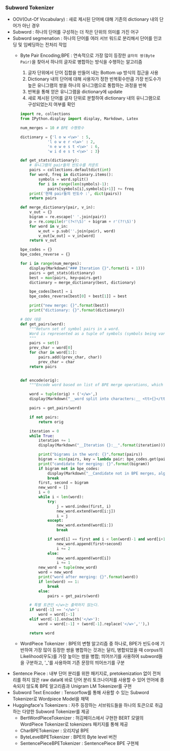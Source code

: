 ### Subword Tokenizer
- OOV(Out-Of Vocabulary) : 새로 제시된 단어에 대해 기존의 dictionary 내의 단어가 아닌 경우
- Subword : 하나의 단어를 구성하는 더 작은 단위의 의미를 가진 어구
- Subword segmenation : 하나의 단어를 여러 서브 워드로 분리해서 단어를 인코딩 및 임베딩하는 전처리 작업
    * Byte Pair Encoding;BPE : 연속적으로 가장 많이 등장한 `글자의 쌍(Byte Pair)`을 찾아서 하나의 글자로 병합하는 방식을 수행하는 알고리즘        
        1. 글자 단위에서 단어 집합을 만들어 내는 Bottom up 방식의 접근을 사용
        2. Dictionary 내의 단어에 대해 사용자가 정한 반복횟수만큼 가장 빈도수가 높은 유니그램의 쌍을 하나의 유니그램으로 통합하는 과정을 반복
        3. 반복을 통해 얻은 유니그램을 dictionary에 update
        4. 새로 제시된 단어를 글자 단위로 분할하여 dictionary 내의 유니그램으로 구성되었는지 여부를 확인

        ```python
        import re, collections
        from IPython.display import display, Markdown, Latex

        num_merges = 10 # BPE 수행횟수

        dictionary = {'l o w <\w>' : 5,
                    'l o w e r <\w>' : 2,
                    'n e w e s t <\w>' : 6,
                    'w i d e s t <\w>' : 3}
        
        def get_stats(dictionary):
            # 유니그램의 pair들의 빈도수를 카운트
            pairs = collections.defaultdict(int)
            for word, freq in dictionary.items():
                symbols = word.split()
                for i in range(len(symbols)-1):
                    pairs[symbols[i],symbols[i+1]] += freq
            print('현재 pair들의 빈도수 :', dict(pairs))
            return pairs

        def merge_dictionary(pair, v_in):
            v_out = {}
            bigram = re.escape(' '.join(pair))
            p = re.compile(r'(?<!\S)' + bigram + r'(?!\S)')
            for word in v_in:
                w_out = p.sub(''.join(pair), word)
                v_out[w_out] = v_in[word]
            return v_out

        bpe_codes = {}
        bpe_codes_reverse = {}

        for i in range(num_merges):
            display(Markdown("### Iteration {}".format(i + 1)))
            pairs = get_stats(dictionary)
            best = max(pairs, key=pairs.get)
            dictionary = merge_dictionary(best, dictionary)

            bpe_codes[best] = i
            bpe_codes_reverse[best[0] + best[1]] = best

            print("new merge: {}".format(best))
            print("dictionary: {}".format(dictionary))

        # OOV 대응
        def get_pairs(word):
            """Return set of symbol pairs in a word.
            Word is represented as a tuple of symbols (symbols being variable-length strings).
            """
            pairs = set()
            prev_char = word[0]
            for char in word[1:]:
                pairs.add((prev_char, char))
                prev_char = char
            return pairs


        def encode(orig):
            """Encode word based on list of BPE merge operations, which are applied consecutively"""

            word = tuple(orig) + ('</w>',)
            display(Markdown("__word split into characters:__ <tt>{}</tt>".format(word)))

            pairs = get_pairs(word)    

            if not pairs:
                return orig

            iteration = 0
            while True:
                iteration += 1
                display(Markdown("__Iteration {}:__".format(iteration)))

                print("bigrams in the word: {}".format(pairs))
                bigram = min(pairs, key = lambda pair: bpe_codes.get(pair, float('inf')))
                print("candidate for merging: {}".format(bigram))
                if bigram not in bpe_codes:
                    display(Markdown("__Candidate not in BPE merges, algorithm stops.__"))
                    break
                first, second = bigram
                new_word = []
                i = 0
                while i < len(word):
                    try:
                        j = word.index(first, i)
                        new_word.extend(word[i:j])
                        i = j
                    except:
                        new_word.extend(word[i:])
                        break

                    if word[i] == first and i < len(word)-1 and word[i+1] == second:
                        new_word.append(first+second)
                        i += 2
                    else:
                        new_word.append(word[i])
                        i += 1
                new_word = tuple(new_word)
                word = new_word
                print("word after merging: {}".format(word))
                if len(word) == 1:
                    break
                else:
                    pairs = get_pairs(word)

            # 특별 토큰인 </w>는 출력하지 않는다.
            if word[-1] == '</w>':
                word = word[:-1]
            elif word[-1].endswith('</w>'):
                word = word[:-1] + (word[-1].replace('</w>',''),)

            return word

        ```

    * WordPiece Tokenizer : BPE의 변형 알고리즘 중 하나로, BPE가 빈도수에 기반하여 가장 많이 등장한 쌍을 병합하는 것과는 달리, 병합되었을 때 corpus의 Likelihood(우도)를 가장 높이는 쌍을 병합; 띄어쓰기를 사용하여 subword들을 구분하고, '_'를 사용하여 기존 문장의 띄어쓰기를 구분
- Sentence Piece : 내부 단어 분리를 위한 패키지로, pretokenization 없이 전처리를 하지 않은 raw data에 바로 단어 분리 토크나이저를 사용할 수 있어 언어에 종속되지 않도록 BPE 알고리즘과 Unigram LM Tokenizer를 구현
- Subword Text Encoder : Tensorflow를 통해 사용할 수 있는 Subword Tokenizer로 Wordpiece Model을 채택
- Huggingface's Tokenizers : 자주 등장하는 서브워드들을 하나의 토큰으로 취급하는 다양한 Subword Tokenizer를 제공
    * BertWordPieceTokenizer : 허깅페이스에서 구현한 BERT 모델의 WordPiece Tokenizer로 tokenizers 패키지를 통해 제공
    * CharBPETokenizer : 오리지널 BPE
    * ByteLevelBPETokenizer : BPE의 Byte level 버전
    * SentencePieceBPETokenizer : SentencePiece BPE 구현체
